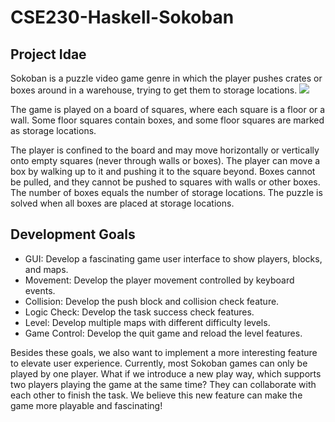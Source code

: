 # CSE230-Haskell-Sokoban

## Project Idae

Sokoban is a puzzle video game genre in which the player pushes crates or boxes around in a warehouse, trying to get them to storage locations. 
![](Assests/Sokoban_ani.gif)

The game is played on a board of squares, where each square is a floor or a wall. Some floor squares contain boxes, and some floor squares are marked as storage locations.

The player is confined to the board and may move horizontally or vertically onto empty squares (never through walls or boxes). The player can move a box by walking up to it and pushing it to the square beyond. Boxes cannot be pulled, and they cannot be pushed to squares with walls or other boxes. The number of boxes equals the number of storage locations. The puzzle is solved when all boxes are placed at storage locations.


## Development Goals

- GUI: Develop a fascinating game user interface to show players, blocks, and maps.
- Movement: Develop the player movement controlled by keyboard events.
- Collision: Develop the push block and collision check feature.
- Logic Check: Develop the task success check features.
- Level: Develop multiple maps with different difficulty levels.
- Game Control: Develop the quit game and reload the level features.

Besides these goals, we also want to implement a more interesting feature to elevate user experience. Currently, most Sokoban games can only be played by one player. What if we introduce a new play way, which supports two players playing the game at the same time? They can collaborate with each other to finish the task. We believe this new feature can make the game more playable and fascinating!